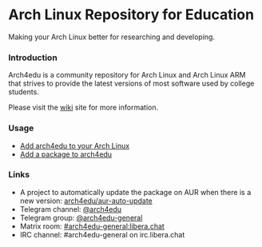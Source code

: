 Arch Linux Repository for Education
========
Making your Arch Linux better for researching and developing.

### Introduction

Arch4edu is a community repository for Arch Linux and Arch Linux ARM that strives to provide the latest versions of most software used by college students.

Please visit the [wiki](../../wiki) site for more information.

### Usage

* [Add arch4edu to your Arch Linux](https://github.com/arch4edu/arch4edu/wiki/Add-arch4edu-to-your-Archlinux)
* [Add a package to arch4edu](https://github.com/arch4edu/arch4edu/wiki/Add-a-package-to-arch4edu)

### Links
* A project to automatically update the package on AUR when there is a new version: [arch4edu/aur-auto-update](https://github.com/arch4edu/aur-auto-update)
* Telegram channel: [@arch4edu](https://t.me/arch4edu)
* Telegram group: [@arch4edu-general](https://t.me/arch4edu_general)
* Matrix room: [#arch4edu-general:libera.chat](https://matrix.to/#/#arch4edu-general:libera.chat)
* IRC channel: #arch4edu-general on irc.libera.chat
